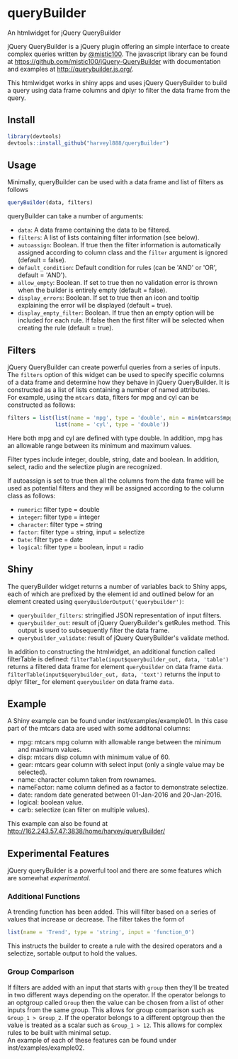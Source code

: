 # queryBuilder
An htmlwidget for jQuery QueryBuilder

jQuery QueryBuilder is a jQuery plugin offering an simple interface to create complex queries written by [@mistic100](https://github.com/mistic100).  The javascript library can be found at https://github.com/mistic100/jQuery-QueryBuilder with documentation and examples at http://querybuilder.js.org/.

This htmlwidget works in shiny apps and uses jQuery QueryBuilder to build a query using data frame columns and dplyr to filter the data frame from the query.

## Install
```r
library(devtools)
devtools::install_github("harveyl888/queryBuilder")
```

## Usage
Minimally, queryBuilder can be used with a data frame and list of filters as follows
```r
queryBuilder(data, filters)
```
queryBuilder can take a number of arguments:
-   `data`: A data frame containing the data to be filtered.
-   `filters`: A list of lists containing filter information (see below).
-   `autoassign`: Boolean.  If true then the filter information is automatically assigned according to column class and the `filter` argument is ignored (default = false).
-   `default_condition`: Default condition for rules (can be 'AND' or 'OR', default = 'AND').
-   `allow_empty`: Boolean.  If set to true then no validation error is thrown when the builder is entirely empty (default = false).
-   `display_errors`: Boolean.  If set to true then an icon and tooltip explaining the error will be displayed (default = true).
-   `display_empty_filter`: Boolean.  If true then an empty option will be included for each rule.  If false then the first filter will be selected when creating the rule (default = true).

## Filters
jQuery QueryBuilder can create powerful queries from a series of inputs.  The `filters` option of this widget can be used to specify specific columns of a data frame and determine how they behave in jQuery QueryBuilder.  It is constructed as a list of lists containing a number of named attributes.  
For example, using the `mtcars` data, filters for mpg and cyl can be constructed as follows:
```r
filters = list(list(name = 'mpg', type = 'double', min = min(mtcars$mpg), max = max(mtcars$mpg), step = 0.1),
               list(name = 'cyl', type = 'double'))
```
Here both mpg and cyl are defined with type double.  In addition, mpg has an allowable range between its minimum and maximum values.

Filter types include integer, double, string, date and boolean.  In addition, select, radio and the selectize plugin are recognized.

If autoassign is set to true then all the columns from the data frame will be used as potential filters and they will be assigned according to the column class as follows:
-   `numeric`: filter type = double
-   `integer`: filter type = integer
-   `character`: filter type = string
-   `factor`: filter type = string, input = selectize
-   `Date`: filter type = date
-   `logical`: filter type = boolean, input = radio

## Shiny
The queryBuilder widget returns a number of variables back to Shiny apps, each of which are prefixed by the element id and outlined below for an element created using `queryBuilderOutput('querybuilder')`:
-   `querybuilder_filters`: stringified JSON representation of input filters. 
-   `querybuilder_out`: result of jQuery QueryBuilder's getRules method.  This output is used to subsequently filter the data frame.
-   `querybuilder_validate`: result of jQuery QueryBuilder's validate method.


In addition to constructing the htmlwidget, an additional function called filterTable is defined:
`filterTable(input$querybuilder_out, data, 'table')` returns a filtered data frame for element `querybuilder` on data frame `data`.
`filterTable(input$querybuilder_out, data, 'text')` returns the input to dplyr filter_ for element `querybuilder` on data frame `data`. 

## Example
A Shiny example can be found under inst/examples/example01.  In this case part of the mtcars data are used with some additonal columns:
-   mpg: mtcars mpg column with allowable range between the minimum and maximum values.
-   disp: mtcars disp column with minimum value of 60.
-   gear: mtcars gear column with select input (only a single value may be selected).
-   name: character column taken from rownames.
-   nameFactor: name column defined as a factor to demonstrate selectize.
-   date: random date generated between 01-Jan-2016 and 20-Jan-2016.
-   logical: boolean value.
-   carb: selectize (can filter on multiple values).

This example can also be found at http://162.243.57.47:3838/home/harvey/queryBuilder/

## Experimental Features
jQuery queryBuilder is a powerful tool and there are some features which are somewhat *experimental*.
### Additional Functions
A trending function has been added.  This will filter based on a series of values that increase or decrease.  The filter takes the form of
```r
list(name = 'Trend', type = 'string', input = 'function_0')
```
This instructs the builder to create a rule with the desired operators and a selectize, sortable output to hold the values.
### Group Comparison
If filters are added with an input that starts with `group` then they'll be treated in two different ways depending on the operator.  If the operator belongs to an optgroup called `Group` then the value can be chosen from a list of other inputs from the same group.  This allows for group comparison such as `Group_1 > Group_2`.  If the operator belongs to a different optgroup then the value is treated as a scalar such as `Group_1 > 12`.  This allows for complex rules to be built with minimal setup.  
An example of each of these features can be found under inst/examples/example02.

